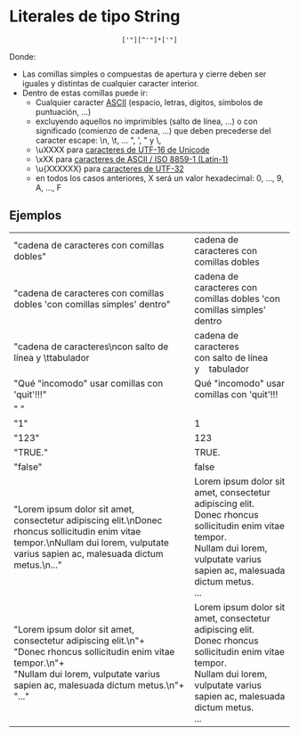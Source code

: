 # Literales de tipo String

<div align=center>

```
['"][^'"]*['"]
```

</div>

Donde:

- Las comillas simples o compuestas de apertura y cierre deben ser iguales y distintas de cualquier caracter interior.
- Dentro de estas comillas puede ir:
  - Cualquier caracter [ASCII](https://cs.stanford.edu/people/miles/iso8859.html) (espacio, letras, dígitos, símbolos de puntuación, …​)
  - excluyendo aquellos no imprimibles (salto de línea, …​) o con significado (comienzo de cadena, …​) que deben precederse del caracter escape: \n, \t, …​ \", \', \" y \\,
  - \uXXXX para [caracteres de UTF-16 de Unicode](https://asecuritysite.com/coding/asc2)
  - \xXX para [caracteres de ASCII / ISO 8859-1 (Latin-1)](https://cs.stanford.edu/people/miles/iso8859.html)
  - \u{XXXXXX} para [caracteres de UTF-32](https://docs.microsoft.com/es-es/dotnet/api/system.text.encoding.utf32?view=net-6.0)
  - en todos los casos anteriores, X será un valor hexadecimal: 0, …​, 9, A, …​, F

## Ejemplos

|||
|-|-|
"cadena de caracteres con comillas dobles"| cadena de caracteres con comillas dobles
"cadena de caracteres con comillas dobles 'con comillas simples' dentro"| cadena de caracteres con comillas dobles 'con comillas simples' dentro
"cadena de caracteres\ncon salto de línea y \ttabulador| cadena de caracteres<br>con salto de línea y&nbsp;&nbsp;&nbsp;&nbsp;tabulador
"Qué \"incomodo\" usar comillas con 'quit'!!!"|Qué "incomodo" usar comillas con 'quit'!!!
" "|  
"1"|1
"123"| 123
"TRUE."| TRUE.
"false"| false
"Lorem ipsum dolor sit amet, consectetur adipiscing elit.\nDonec rhoncus sollicitudin enim vitae tempor.\nNullam dui lorem, vulputate varius sapien ac, malesuada dictum metus.\n..."|Lorem ipsum dolor sit amet, consectetur adipiscing elit.<br>Donec rhoncus sollicitudin enim vitae tempor.<br>Nullam dui lorem, vulputate varius sapien ac, malesuada dictum metus.<br>...
"Lorem ipsum dolor sit amet, consectetur adipiscing elit.\n"+<br>"Donec rhoncus sollicitudin enim vitae tempor.\n"+<br>"Nullam dui lorem, vulputate varius sapien ac, malesuada dictum metus.\n"+<br>"..."|Lorem ipsum dolor sit amet, consectetur adipiscing elit.<br>Donec rhoncus sollicitudin enim vitae tempor.<br>Nullam dui lorem, vulputate varius sapien ac, malesuada dictum metus.<br>...
